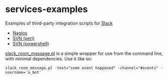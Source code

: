services-examples
=================

Examples of third-party integration scripts for [Slack](https://slack.com/)

* [Nagios](https://github.com/tinyspeck/services-examples/blob/master/nagios.pl)
* [SVN (perl)](https://github.com/tinyspeck/services-examples/blob/master/subversion.pl)
* [SVN (powershell)](https://github.com/matteosp/services-examples/blob/master/subversion.ps1)

[slack_room_message.pl](/slack_room_message.pl) is a simple wrapper for use from the command line, with
minimal dependencies. Use it like so:

    slack_room_message.pl -text="some event happened" -channel="#events" -username='a_bot'
